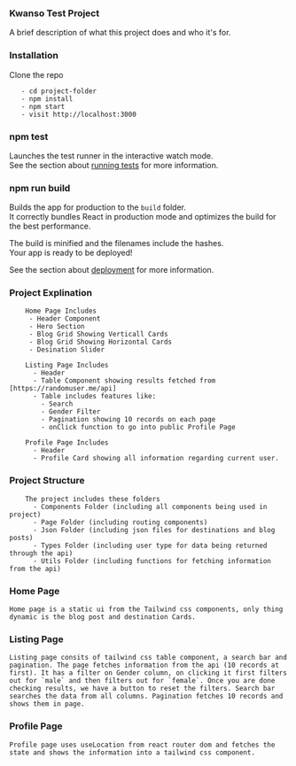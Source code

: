 ### Kwanso Test Project

A brief description of what this project does and who it's for.

### Installation

Clone the repo

```After clonning
   - cd project-folder
   - npm install
   - npm start
   - visit http://localhost:3000
```

### npm test

Launches the test runner in the interactive watch mode.\
See the section about [running tests](https://facebook.github.io/create-react-app/docs/running-tests) for more information.

### npm run build

Builds the app for production to the `build` folder.\
It correctly bundles React in production mode and optimizes the build for the best performance.

The build is minified and the filenames include the hashes.\
Your app is ready to be deployed!

See the section about [deployment](https://facebook.github.io/create-react-app/docs/deployment) for more information.

### Project Explination

```Home Page
    Home Page Includes
     - Header Component
     - Hero Section
     - Blog Grid Showing Verticall Cards
     - Blog Grid Showing Horizontal Cards
     - Desination Slider
```

```Listing Page
    Listing Page Includes
      - Header
      - Table Component showing results fetched from [https://randomuser.me/api]
      - Table includes features like:
        - Search
        - Gender Filter
        - Pagination showing 10 records on each page
        - onClick function to go into public Profile Page
```

```Profile Page
    Profile Page Includes
      - Header
      - Profile Card showing all information regarding current user.
```

### Project Structure

```Foldrs
    The project includes these folders
      - Components Folder (including all components being used in project)
      - Page Folder (including routing components)
      - Json Folder (including json files for destinations and blog posts)
      - Types Folder (including user type for data being returned through the api)
      - Utils Folder (including functions for fetching information from the api)
```

### Home Page

    Home page is a static ui from the Tailwind css components, only thing dynamic is the blog post and destination Cards.

### Listing Page

    Listing page consits of tailwind css table component, a search bar and pagination. The page fetches information from the api (10 records at first). It has a filter on Gender column, on clicking it first filters out for `male` and then filters out for `female`. Once you are done checking results, we have a button to reset the filters. Search bar searches the data from all columns. Pagination fetches 10 records and shows them in page.

### Profile Page

    Profile page uses useLocation from react router dom and fetches the state and shows the information into a tailwind css component.
